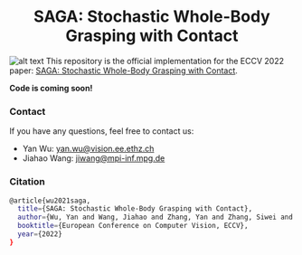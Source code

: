 <h1 align="center">
SAGA: Stochastic Whole-Body Grasping with Contact
</h1>

![alt text](https://github.com/JiahaoPlus/SAGA/blob/main/images/teaser.png)
This repository is the official implementation for the ECCV 2022 paper: [SAGA: Stochastic Whole-Body Grasping with Contact](https://jiahaoplus.github.io/SAGA/saga.html).

**Code is coming soon!**

### Contact
If you have any questions, feel free to contact us:
- Yan Wu: yan.wu@vision.ee.ethz.ch
- Jiahao Wang: jiwang@mpi-inf.mpg.de
### Citation
```bash
@article{wu2021saga,
  title={SAGA: Stochastic Whole-Body Grasping with Contact},
  author={Wu, Yan and Wang, Jiahao and Zhang, Yan and Zhang, Siwei and Hilliges, Otmar and Yu, Fisher and Tang, Siyu},
  booktitle={European Conference on Computer Vision, ECCV},
  year={2022}
}
```
